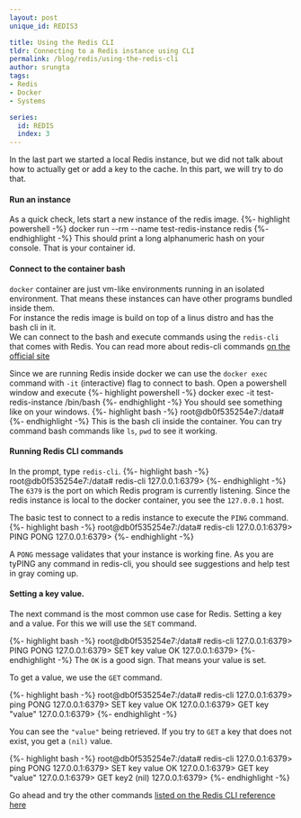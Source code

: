 ```yaml
---
layout: post
unique_id: REDIS3

title: Using the Redis CLI
tldr: Connecting to a Redis instance using CLI
permalink: /blog/redis/using-the-redis-cli
author: srungta
tags: 
- Redis
- Docker
- Systems

series: 
  id: REDIS
  index: 3
---
```


In the last part we started a local Redis instance, but we did not talk about how to actually get or add a key to the cache.
In this part, we will try to do that.

#### Run an instance 
As a quick check, lets start a new instance of the redis image.
{%- highlight powershell -%}
docker run --rm --name test-redis-instance redis
{%- endhighlight -%}
This should print a long alphanumeric hash on your console. That is your container id.

#### Connect to the container bash
`docker` container are just vm-like environments running in an isolated environment. That means these instances can have other programs bundled inside them.  
For instance the redis image is build on top of a linus distro and has the bash cli in it.  
We can connect to the bash and execute commands using the `redis-cli` that comes with Redis.
You can read more about redis-cli commands [on the official site](https://redis.io/topics/rediscli) 

Since we are running Redis inside docker we can use the `docker exec` command with `-it` (interactive) flag to connect to bash.
Open a powershell window and execute 
{%- highlight powershell -%}
docker exec -it test-redis-instance /bin/bash
{%- endhighlight -%}
You should see something like on your windows.
{%- highlight bash -%}
root@db0f535254e7:/data#
{%- endhighlight -%}
This is the bash cli inside the container.
You can try command bash commands like `ls`, `pwd` to see it working.


#### Running Redis CLI commands
In the prompt, type `redis-cli`.
{%- highlight bash -%}
root@db0f535254e7:/data# redis-cli
127.0.0.1:6379>
{%- endhighlight -%}
The `6379` is the port on which Redis program is currently listening. Since the redis instance is local to the docker container, you see the `127.0.0.1` host.

The basic test to connect to a redis instance to execute the `PING` command.
{%- highlight bash -%}
root@db0f535254e7:/data# redis-cli
127.0.0.1:6379> PING
PONG
127.0.0.1:6379> 
{%- endhighlight -%}

A `PONG` message validates that your instance is working fine.
As you are tyPING any command in redis-cli, you should see suggestions and help test in gray coming up.


#### Setting a key value.
The next command is the most common use case for Redis. Setting a key and a value.
For this we will use the `SET` command.

{%- highlight bash -%}
root@db0f535254e7:/data# redis-cli
127.0.0.1:6379> PING
PONG
127.0.0.1:6379> SET key value
OK
127.0.0.1:6379> 
{%- endhighlight -%}
The `OK` is a good sign. That means your value is set.

To get a value, we use the `GET` command.


{%- highlight bash -%}
root@db0f535254e7:/data# redis-cli
127.0.0.1:6379> ping
PONG
127.0.0.1:6379> SET key value
OK
127.0.0.1:6379> GET key
"value"
127.0.0.1:6379> 
{%- endhighlight -%}

You can see the `"value"` being retrieved.
If you try to `GET` a key that does not exist, you get a `(nil)` value.

{%- highlight bash -%}
root@db0f535254e7:/data# redis-cli
127.0.0.1:6379> ping
PONG
127.0.0.1:6379> SET key value
OK
127.0.0.1:6379> GET key
"value"
127.0.0.1:6379> GET key2
(nil)
127.0.0.1:6379>
{%- endhighlight -%}

Go ahead and try the other commands [listed on the Redis CLI reference here](https://redis.io/commands)
